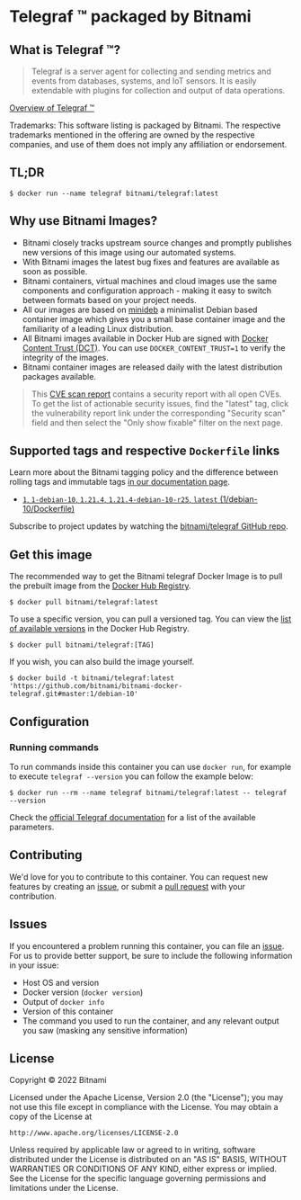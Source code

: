 # Telegraf &trade; packaged by Bitnami

## What is Telegraf &trade;?

> Telegraf is a server agent for collecting and sending metrics and events from databases, systems, and IoT sensors. It is easily extendable with plugins for collection and output of data operations.

[Overview of Telegraf &trade;](https://github.com/influxdata/telegraf)

Trademarks: This software listing is packaged by Bitnami. The respective trademarks mentioned in the offering are owned by the respective companies, and use of them does not imply any affiliation or endorsement.

## TL;DR

```console
$ docker run --name telegraf bitnami/telegraf:latest
```

## Why use Bitnami Images?

* Bitnami closely tracks upstream source changes and promptly publishes new versions of this image using our automated systems.
* With Bitnami images the latest bug fixes and features are available as soon as possible.
* Bitnami containers, virtual machines and cloud images use the same components and configuration approach - making it easy to switch between formats based on your project needs.
* All our images are based on [minideb](https://github.com/bitnami/minideb) a minimalist Debian based container image which gives you a small base container image and the familiarity of a leading Linux distribution.
* All Bitnami images available in Docker Hub are signed with [Docker Content Trust (DCT)](https://docs.docker.com/engine/security/trust/content_trust/). You can use `DOCKER_CONTENT_TRUST=1` to verify the integrity of the images.
* Bitnami container images are released daily with the latest distribution packages available.


> This [CVE scan report](https://quay.io/repository/bitnami/telegraf?tab=tags) contains a security report with all open CVEs. To get the list of actionable security issues, find the "latest" tag, click the vulnerability report link under the corresponding "Security scan" field and then select the "Only show fixable" filter on the next page.

## Supported tags and respective `Dockerfile` links

Learn more about the Bitnami tagging policy and the difference between rolling tags and immutable tags [in our documentation page](https://docs.bitnami.com/tutorials/understand-rolling-tags-containers/).


* [`1`, `1-debian-10`, `1.21.4`, `1.21.4-debian-10-r25`, `latest` (1/debian-10/Dockerfile)](https://github.com/bitnami/bitnami-docker-telegraf/blob/1.21.4-debian-10-r25/1/debian-10/Dockerfile)

Subscribe to project updates by watching the [bitnami/telegraf GitHub repo](https://github.com/bitnami/bitnami-docker-telegraf).

## Get this image

The recommended way to get the Bitnami telegraf Docker Image is to pull the prebuilt image from the [Docker Hub Registry](https://hub.docker.com/r/bitnami/telegraf).

```console
$ docker pull bitnami/telegraf:latest
```

To use a specific version, you can pull a versioned tag. You can view the [list of available versions](https://hub.docker.com/r/bitnami/telegraf/tags/) in the Docker Hub Registry.

```console
$ docker pull bitnami/telegraf:[TAG]
```

If you wish, you can also build the image yourself.

```console
$ docker build -t bitnami/telegraf:latest 'https://github.com/bitnami/bitnami-docker-telegraf.git#master:1/debian-10'
```

## Configuration

### Running commands

To run commands inside this container you can use `docker run`, for example to execute `telegraf --version` you can follow the example below:

```console
$ docker run --rm --name telegraf bitnami/telegraf:latest -- telegraf --version
```

Check the [official Telegraf documentation](https://docs.influxdata.com/telegraf) for a list of the available parameters.

## Contributing

We'd love for you to contribute to this container. You can request new features by creating an [issue](https://github.com/bitnami/bitnami-docker-telegraf/issues), or submit a [pull request](https://github.com/bitnami/bitnami-docker-telegraf/pulls) with your contribution.

## Issues

If you encountered a problem running this container, you can file an [issue](https://github.com/bitnami/bitnami-docker-telegraf/issues/new). For us to provide better support, be sure to include the following information in your issue:

- Host OS and version
- Docker version (`docker version`)
- Output of `docker info`
- Version of this container
- The command you used to run the container, and any relevant output you saw (masking any sensitive information)

## License

Copyright &copy; 2022 Bitnami

Licensed under the Apache License, Version 2.0 (the "License");
you may not use this file except in compliance with the License.
You may obtain a copy of the License at

    http://www.apache.org/licenses/LICENSE-2.0

Unless required by applicable law or agreed to in writing, software
distributed under the License is distributed on an "AS IS" BASIS,
WITHOUT WARRANTIES OR CONDITIONS OF ANY KIND, either express or implied.
See the License for the specific language governing permissions and
limitations under the License.
